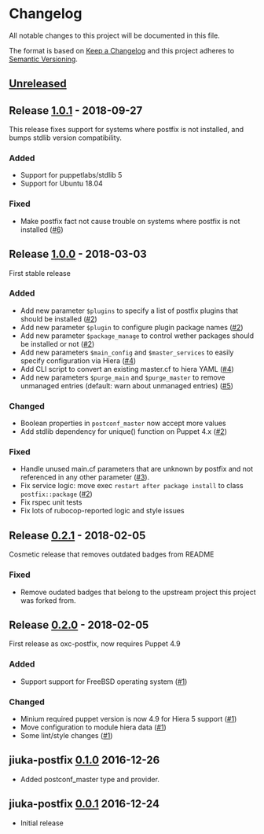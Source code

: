 # Changelog
All notable changes to this project will be documented in this file.

The format is based on [Keep a Changelog](http://keepachangelog.com/en/1.0.0/)
and this project adheres to [Semantic Versioning](http://semver.org/spec/v2.0.0.html).

## [Unreleased]

## Release [1.0.1] - 2018-09-27
This release fixes support for systems where postfix is not installed, and
bumps stdlib version compatibility.

### Added
- Support for puppetlabs/stdlib 5
- Support for Ubuntu 18.04

### Fixed
- Make postfix fact not cause trouble on systems where postfix is not installed ([#6])

## Release [1.0.0] - 2018-03-03
First stable release

### Added
- Add new parameter `$plugins` to specify a list of postfix plugins that should be installed ([#2])
- Add new parameter `$plugin` to configure plugin package names ([#2])
- Add new parameter `$package_manage` to control wether packages should be installed or not ([#2])
- Add new parameters `$main_config` and `$master_services` to easily specify configuration via Hiera ([#4])
- Add CLI script to convert an existing master.cf to hiera YAML ([#4])
- Add new parameters `$purge_main` and `$purge_master` to remove unmanaged entries (default: warn about unmanaged entries) ([#5])

### Changed
- Boolean properties in `postconf_master` now accept more values
- Add stdlib dependency for unique() function on Puppet 4.x ([#2])

### Fixed
- Handle unused main.cf parameters that are unknown by postfix and not referenced
  in any other parameter ([#3]).
- Fix service logic: move exec `restart after package install` to class `postfix::package` ([#2])
- Fix rspec unit tests
- Fix lots of rubocop-reported logic and style issues

## Release [0.2.1] - 2018-02-05
Cosmetic release that removes outdated badges from README

### Fixed
- Remove oudated badges that belong to the upstream project this project
  was forked from.

## Release [0.2.0] - 2018-02-05
First release as oxc-postfix, now requires Puppet 4.9

### Added
- Support support for FreeBSD operating system ([#1])

### Changed
- Minium required puppet version is now 4.9 for Hiera 5 support ([#1])
- Move configuration to module hiera data ([#1])
- Some lint/style changes ([#1])

## jiuka-postfix [0.1.0] 2016-12-26

* Added postconf_master type and provider.

## jiuka-postfix [0.0.1] 2016-12-24

* Initial release

[Unreleased]: https://github.com/oxc/puppet-postfix/compare/v1.0.1...HEAD
[1.0.1]: https://github.com/oxc/puppet-postfix/compare/v1.0.0...v1.0.1
[1.0.0]: https://github.com/oxc/puppet-postfix/compare/v0.2.1...v1.0.0
[0.2.1]: https://github.com/oxc/puppet-postfix/compare/v0.2.0...v0.2.1
[0.2.0]: https://github.com/oxc/puppet-postfix/compare/v0.1.0...v0.2.0
[0.1.0]: https://github.com/oxc/puppet-postfix/compare/v0.0.1...v0.1.0
[0.0.1]: https://github.com/oxc/puppet-postfix/compare/f7d8b52...v0.0.1
[#6]: https://github.com/oxc/puppet-postfix/pull/6
[#5]: https://github.com/oxc/puppet-postfix/issues/5
[#4]: https://github.com/oxc/puppet-postfix/issues/4
[#3]: https://github.com/oxc/puppet-postfix/issues/3
[#2]: https://github.com/oxc/puppet-postfix/pull/2
[#1]: https://github.com/oxc/puppet-postfix/pull/1
